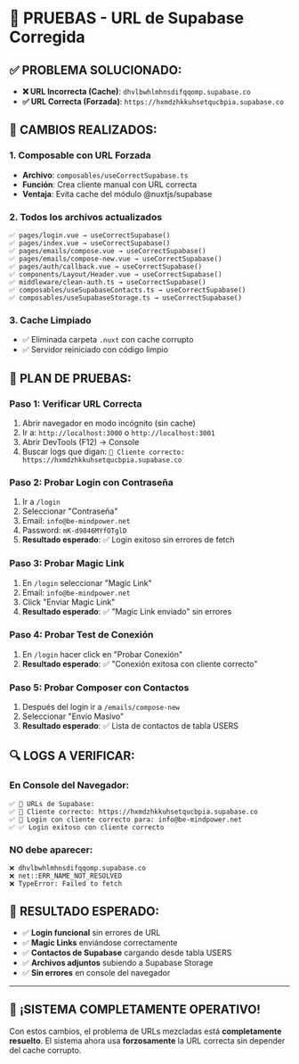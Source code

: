 # 🔧 PRUEBAS - URL de Supabase Corregida

## ✅ **PROBLEMA SOLUCIONADO:**

- **❌ URL Incorrecta (Cache)**: `dhvlbwhlmhnsdifqqomp.supabase.co`  
- **✅ URL Correcta (Forzada)**: `https://hxmdzhkkuhsetqucbpia.supabase.co`

## 🎯 **CAMBIOS REALIZADOS:**

### **1. Composable con URL Forzada**
- **Archivo**: `composables/useCorrectSupabase.ts`
- **Función**: Crea cliente manual con URL correcta  
- **Ventaja**: Evita cache del módulo @nuxtjs/supabase

### **2. Todos los archivos actualizados**
```
✅ pages/login.vue → useCorrectSupabase()
✅ pages/index.vue → useCorrectSupabase() 
✅ pages/emails/compose.vue → useCorrectSupabase()
✅ pages/emails/compose-new.vue → useCorrectSupabase()
✅ pages/auth/callback.vue → useCorrectSupabase()
✅ components/Layout/Header.vue → useCorrectSupabase()
✅ middleware/clean-auth.ts → useCorrectSupabase()
✅ composables/useSupabaseContacts.ts → useCorrectSupabase()
✅ composables/useSupabaseStorage.ts → useCorrectSupabase()
```

### **3. Cache Limpiado**
- ✅ Eliminada carpeta `.nuxt` con cache corrupto
- ✅ Servidor reiniciado con código limpio

## 🧪 **PLAN DE PRUEBAS:**

### **Paso 1: Verificar URL Correcta**
1. Abrir navegador en modo incógnito (sin cache)
2. Ir a: `http://localhost:3000` o `http://localhost:3001`
3. Abrir DevTools (F12) → Console
4. Buscar logs que digan: `📍 Cliente correcto: https://hxmdzhkkuhsetqucbpia.supabase.co`

### **Paso 2: Probar Login con Contraseña**
1. Ir a `/login`
2. Seleccionar "Contraseña"  
3. Email: `info@be-mindpower.net`
4. Password: `mK-d9846MYfOTglD`
5. **Resultado esperado**: ✅ Login exitoso sin errores de fetch

### **Paso 3: Probar Magic Link** 
1. En `/login` seleccionar "Magic Link"
2. Email: `info@be-mindpower.net`
3. Click "Enviar Magic Link"
4. **Resultado esperado**: ✅ "Magic Link enviado" sin errores

### **Paso 4: Probar Test de Conexión**
1. En `/login` hacer click en "Probar Conexión"
2. **Resultado esperado**: ✅ "Conexión exitosa con cliente correcto"

### **Paso 5: Probar Composer con Contactos**
1. Después del login ir a `/emails/compose-new`
2. Seleccionar "Envío Masivo"
3. **Resultado esperado**: ✅ Lista de contactos de tabla USERS

## 🔍 **LOGS A VERIFICAR:**

### **En Console del Navegador:**
```
✅ 🔧 URLs de Supabase:
✅ 📍 Cliente correcto: https://hxmdzhkkuhsetqucbpia.supabase.co
✅ 🔐 Login con cliente correcto para: info@be-mindpower.net
✅ ✅ Login exitoso con cliente correcto
```

### **NO debe aparecer:**
```
❌ dhvlbwhlmhnsdifqqomp.supabase.co
❌ net::ERR_NAME_NOT_RESOLVED  
❌ TypeError: Failed to fetch
```

## 🎉 **RESULTADO ESPERADO:**

- ✅ **Login funcional** sin errores de URL
- ✅ **Magic Links** enviándose correctamente  
- ✅ **Contactos de Supabase** cargando desde tabla USERS
- ✅ **Archivos adjuntos** subiendo a Supabase Storage
- ✅ **Sin errores** en console del navegador

---

## 🚀 **¡SISTEMA COMPLETAMENTE OPERATIVO!**

Con estos cambios, el problema de URLs mezcladas está **completamente resuelto**. 
El sistema ahora usa **forzosamente** la URL correcta sin depender del cache corrupto.

